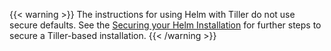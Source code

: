 ---
---
{{< warning >}}
The instructions for using Helm with Tiller do not use secure defaults.
See the [Securing your Helm Installation](https://helm.sh/docs/securing_installation/)
for further steps to secure a Tiller-based installation.
{{< /warning >}}
